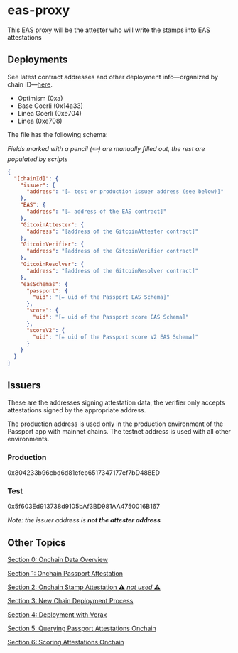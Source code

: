 # eas-proxy

This EAS proxy will be the attester who will write the stamps into EAS attestations

## Deployments

See latest contract addresses and other deployment
info&mdash;organized by chain ID&mdash;[here](deployments/onchainInfo.json).

- Optimism (0xa)
- Base Goerli (0x14a33)
- Linea Goerli (0xe704)
- Linea (0xe708)

The file has the following schema:

_Fields marked with a pencil (✏️) are manually filled out, the rest are
populated by scripts_

```json
{
  "[chainId]": {
    "issuer": {
      "address": "[✏️ test or production issuer address (see below)]"
    },
    "EAS": {
      "address": "[✏️ address of the EAS contract]"
    },
    "GitcoinAttester": {
      "address": "[address of the GitcoinAttester contract]"
    },
    "GitcoinVerifier": {
      "address": "[address of the GitcoinVerifier contract]"
    },
    "GitcoinResolver": {
      "address": "[address of the GitcoinResolver contract]"
    },
    "easSchemas": {
      "passport": {
        "uid": "[✏️ uid of the Passport EAS Schema]"
      },
      "score": {
        "uid": "[✏️ uid of the Passport score EAS Schema]"
      },
      "scoreV2": {
        "uid": "[✏️ uid of the Passport score V2 EAS Schema]"
      }
    }
  }
}
```

## Issuers

These are the addresses signing attestation data, the verifier only accepts attestations
signed by the appropriate address.

The production address is used only in the production environment of the
Passport app with mainnet chains.
The testnet address is used with all other environments.

### Production

0x804233b96cbd6d81efeb6517347177ef7bD488ED

### Test

0x5f603Ed913738d9105bAf3BD981AA4750016B167

_Note: the issuer address is **not the attester address**_

## Other Topics

[Section 0: Onchain Data Overview](docs/00-onchain-data.md)

[Section 1: Onchain Passport Attestation](docs/01-onchain-passport-attestation.md)

[Section 2: Onchain Stamp Attestation ⚠️ _not used_ ⚠️](docs/02-onchain-stamp-attestation.md)

[Section 3: New Chain Deployment Process](docs/03-new-deployment.md)

[Section 4: Deployment with Verax](docs/04-verax.md)

[Section 5: Querying Passport Attestations Onchain](docs/05-querying-passport-attestations-onchain.md)

[Section 6: Scoring Attestations Onchain](docs/06-scoring-attestations-onchain.md)
